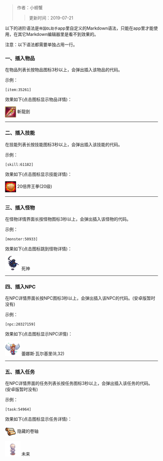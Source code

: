 > 作者：小螃蟹
>> 更新时间：2019-07-21

以下的进阶语法是`帝国OL助手`app里自定义的Markdown语法，只能在app里才能使用，在其它Markdown编辑器里是看不到效果的。

注意：以下语法都需要单独占用一行。

### 一、插入物品
在物品列表长按物品图标3秒以上，会弹出插入该物品的代码。

示例：
```
[item:35261]  
```

效果如下(点击图标显示物品详情)：

<a href="http://helper/item/35261"><img src="/empire/image/item/61_4.png" width="36" height="36" style="vertical-align: middle;" /></a> <span>斬龍劍</span><br/>

------

### 二、插入技能
在技能列表长按技能图标3秒以上，会弹出插入该技能的代码。

示例：
```
[skill:61182]  
```

效果如下(点击图标显示技能详情)：

<a href="http://helper/skill/61182"><img src="/empire/image/skill/66_4.png" width="36" height="36" style="vertical-align: middle;" /></a> <span>20倍界王拳(20级)</span><br/>

------

### 三、插入怪物
在怪物详情界面长按怪物图标3秒以上，会弹出插入该怪物的代码。

示例：
```
[monster:50933]  
```

效果如下(点击图标跳到怪物详情)：

<a href="http://helper/monster/50933"><img src="/empire/image/monster/5111.png" width="50" height="50" style="vertical-align: text-bottom;" /></a> <span>死神</span><br/>

------

### 四、插入NPC
在NPC详情界面长按NPC图标3秒以上，会弹出插入该NPC的代码。(安卓版暂时没有)

示例：
```
[npc:20327159]  
```

效果如下(点击图标显示NPC详情)：

<a href="http://helper/npc/20327159"><img src="/empire/image/monster/8210.png" width="50" height="50" style="vertical-align: text-bottom;" /></a> <span>蕾娜斯·瓦尔基里(8,32)</span><br/>

------

### 五、插入任务
在NPC详情界面的任务列表长按任务图标3秒以上，会弹出插入该任务的代码。(安卓版暂时没有)

示例：
```
[task:54964]  
```

效果如下(点击图标显示任务详情)：

<a href="http://helper/task/54964"><img src="/empire/image/task/task.png" width="36" height="36" style="vertical-align: middle;" /></a> <span>隐藏的卷轴</span><br/>


<a href="http://helper/player/?data=LSwyO4IyeWtk6r1F\O1fbFv\AHr\r2wZFXafaSxgNQkgfLcRnSwmUGpB16wK+64evtayKm6grvhdwfq9h8B2mVDkOwgTpwl1AApqonl0mFi6GPgBOvNMeJSWcNaguyqohh5EWFfa4TCPBQ42Gvn3wj\KfCsLSxscHkQTlcTkMS6HuHKTYQkjk+MIFssMZjzxPwSDberMYSZo5iPdQIqkaYs3Omn6lsDWRMp+7KeCPVjKXsl5QaBn29hND22IrJ2uDEy8rvKys5CKyksXeOmjZLGlLPOIaBGpBdtMKUX8ZHz271FWoN8PF7FliScG2g9w1FN2R0DVZOZmxXZimY1H\odseHkHeSCeVA56d7doWXRuH6RJMMo7va8BtML7h8iHN\HROel3FX0Dk9ThGxihYo+dYzOpvtkA\+OmgJyMhgvk8aSQhrLe7C0PTlEMVKntd1JEnvWPqkN856pDHw1PCi27hiTrT119ZZ7KIwAJXN3qEP4DHAM\YUFXpT5LFNLHlHkPgTXeu7uAmpbUehf5by7bxm5C2R90YzZ8IV7kOFGFGHBSTdplhASZQBThyD\HLxvwCMmSGSh3mWXLBgHOpJDH9Ci8aM8p3yUydqtcbmJPXi7T8DfbkWluMb8\fES4U6jauj7HbTZe3PuZ\ev8457SwkogYLIyc8NsLWS9QoKuTO1tbcMtVK36BBf+7OG3\Bo+tKrd254hkhwOpj3AptdU1h5iu7b0+HEvKJwSQL5xQ9FrXt80rfboDL+ulda1S70NC4SROLIzgeH59ai20phH\uYmdgxvRp5ZJSwJYAFIMBWdY6XMJH89KcE0JwxT0bQndTu2gBZeZPwNm4SJKk40ryru6yB4f4xFH\sni1xG\1C+FjKAyxXXGgCtvE\qN+roydC1x8PcIVC0f84C4DNyeU6FBRsKHOqxNxmLdg+xRNd0MDFLrlpmydrGtKNq\2GqtF1wKeeLvEebtXsikctMf5ERRQ5DOCVgj+MPLxI27C6FWKfvwCtkR4EqugGtEIGMsn5V9UYl\haQHp522rDXlyqM3O\7WVwmfi0PK7s7uJjl5KBQs8HbncxM5BjbO8BxJkp+bz2O2EYmUP7+V4M3qjugOcNFwmEx54CbAl8oZX23bPp7TpdYOAzrcMACkFiXKT5cqwutwrv7gH94WusK9xDTmn+Fam6qnW4Tuc7ba60Qs0bXPhxqvwqfBSs8tI\8M+EON8pnqp7J+yjyhNW45Vj+t4XIWpUAJYtRmIL+Z8RQ1+zgyIrQ97GxWflvh9kAhpGXMunprrMJJw8oLJIttqQcJSY1hxsSgoXJzg1jWXVnwKTVx8Rz+39EpnWixM4fMuasKbuYc4yT6u69ucq2pbRJ43dvVcbn6lXTEbOCrMCgIf4UxWZhOMOVUYLZ5Hq7ZU4tc2yIW+FKsDkQC+1YnHGRk6knjCplvD7T10JnW9TFjlAHI2bMQrHrbKBDztwO\dmULHA\mOvr2CLohcamqrgHtIvbTvI8iIW6plLXM9ikeyF82TXipZ7DLYctMQrDgssfb6tAHKQYBCnYc2icQR7clJlnhuc5W+mbXiTZDJ1hiN3tfrUTUcptBGQ="><img src="/empire/image/monster/0.png" width="50" height="50" style="vertical-align: text-bottom;" /></a> <span>未来</span><br/>

<div id="gitalk-container"></div>
<link rel="stylesheet" href="https://unpkg.com/gitalk/dist/gitalk.css">
<script src="https://unpkg.com/gitalk@latest/dist/gitalk.min.js"></script> 
<script src="/empire/js/library.js"></script> 
<script type="text/javascript">setTitle("Markdown进阶语法");</script>
        
